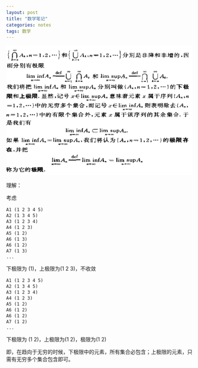 ```yaml
---
layout: post
title: "数学笔记"
categories: notes
tags: 数学
---
```


![](/store/post_data/SetLimit.png)

理解：

考虑

```
A1 (1 2 3 4 5)
A2 (1 3 4 5)
A3 (1 2 3 4)
A4 (1 2 3)
A5 (1 2)
A6 (1 3)
A6 (1 2)
A7 (1 3)
...
```

下极限为 (1)，上极限为(1 2 3)，不收敛

```
A1 (1 2 3 4 5)
A2 (1 3 4 5)
A3 (1 2 3 4)
A4 (1 2 3)
A5 (1 2)
A6 (1 2)
A6 (1 2)
A7 (1 2)
...
```

下极限为 (1 2)，上极限为(1 2)，极限为(1 2)

即，在趋向于无穷的时候，下极限中的元素，所有集合必包含；上极限的元素，只需有无穷多个集合包含即可。



